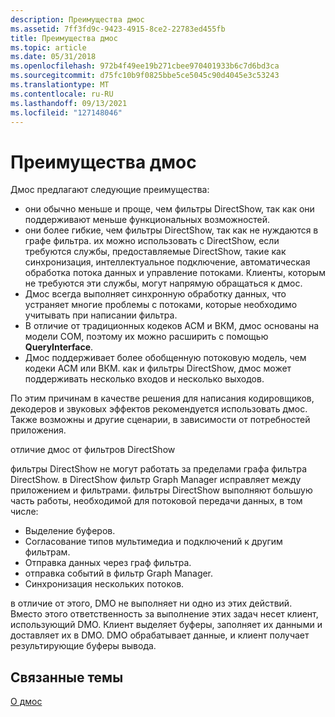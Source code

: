 ```yaml
---
description: Преимущества дмос
ms.assetid: 7ff3fd9c-9423-4915-8ce2-22783ed455fb
title: Преимущества дмос
ms.topic: article
ms.date: 05/31/2018
ms.openlocfilehash: 972b4f49ee19b271cbee970401933b6c7d6bd3ca
ms.sourcegitcommit: d75fc10b9f0825bbe5ce5045c90d4045e3c53243
ms.translationtype: MT
ms.contentlocale: ru-RU
ms.lasthandoff: 09/13/2021
ms.locfileid: "127148046"
---
```

# <a name="benefits-of-dmos"></a>Преимущества дмос

Дмос предлагают следующие преимущества:

-   они обычно меньше и проще, чем фильтры DirectShow, так как они поддерживают меньше функциональных возможностей.
-   они более гибкие, чем фильтры DirectShow, так как не нуждаются в графе фильтра. их можно использовать с DirectShow, если требуются службы, предоставляемые DirectShow, такие как синхронизация, интеллектуальное подключение, автоматическая обработка потока данных и управление потоками. Клиенты, которым не требуются эти службы, могут напрямую обращаться к дмос.
-   Дмос всегда выполняет синхронную обработку данных, что устраняет многие проблемы с потоками, которые необходимо учитывать при написании фильтра.
-   В отличие от традиционных кодеков ACM и ВКМ, дмос основаны на модели COM, поэтому их можно расширить с помощью **QueryInterface**.
-   Дмос поддерживает более обобщенную потоковую модель, чем кодеки ACM или ВКМ. как и фильтры DirectShow, дмос может поддерживать несколько входов и несколько выходов.

По этим причинам в качестве решения для написания кодировщиков, декодеров и звуковых эффектов рекомендуется использовать дмос. Также возможны и другие сценарии, в зависимости от потребностей приложения.

отличие дмос от фильтров DirectShow

фильтры DirectShow не могут работать за пределами графа фильтра DirectShow. в DirectShow фильтр Graph Manager исправляет между приложением и фильтрами. фильтры DirectShow выполняют большую часть работы, необходимой для потоковой передачи данных, в том числе:

-   Выделение буферов.
-   Согласование типов мультимедиа и подключений к другим фильтрам.
-   Отправка данных через граф фильтра.
-   отправка событий в фильтр Graph Manager.
-   Синхронизация нескольких потоков.

в отличие от этого, DMO не выполняет ни одно из этих действий. Вместо этого ответственность за выполнение этих задач несет клиент, использующий DMO. Клиент выделяет буферы, заполняет их данными и доставляет их в DMO. DMO обрабатывает данные, и клиент получает результирующие буферы вывода.

## <a name="related-topics"></a>Связанные темы

<dl> <dt>

[О дмос](about-dmos.md)
</dt> </dl>

 

 



